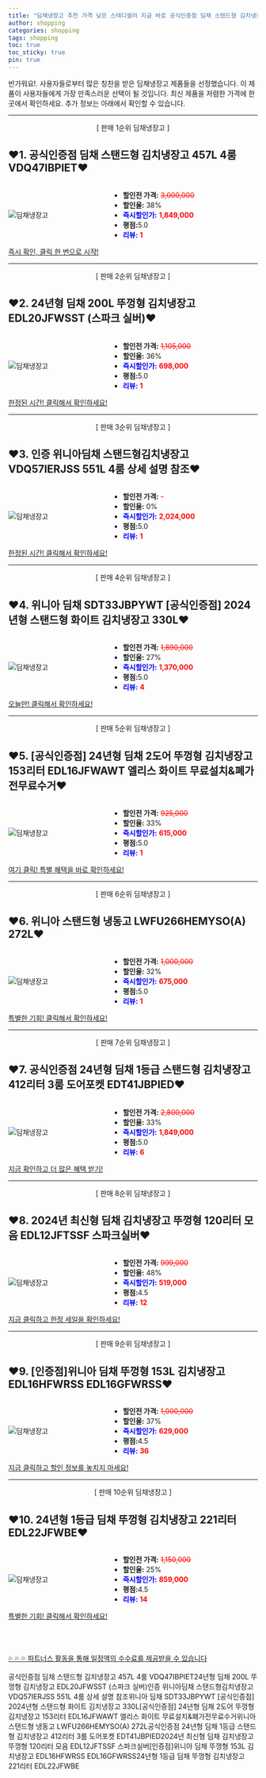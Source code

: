 ```yaml
---
title: "딤채냉장고 추천 가격 낮은 스테디셀러 지금 바로 공식인증점 딤채 스탠드형 김치냉장고 457L"
author: shopping
categories: shopping
tags: shopping
toc: true
toc_sticky: true
pin: true
---
```

반가워요!. 사용자들로부터 많은 칭찬을 받은 딤채냉장고 제품들을 선정했습니다. 이 제품이 사용자들에게 가장 만족스러운 선택이 될 것입니다. 최신 제품을 저렴한 가격에 한 곳에서 확인하세요. 추가 정보는 아래에서 확인할 수 있습니다.

---
<p class="toplist" style="margin: 0 auto; display: block; width: fit-content;">[ 판매 1순위 딤채냉장고 ]</p>

<h2><strong>❤️1. 공식인증점 딤채 스탠드형 김치냉장고 457L 4룸 VDQ47IBPIET❤️</strong></h2>

<div style="display: flex; align-items: center;">
    <div style="flex: 0.4;">
        <img src="https://thumbnail7.coupangcdn.com/thumbnails/remote/230x230ex/image/vendor_inventory/63c7/18ec7b363674178f563a77ad225889b5565d72c4e293ee615acc075ac8ea.jpg" alt="딤채냉장고" style="max-width: 100%;">
    </div>
    <div style="flex: 0.6; margin-left: 10px;">
        <ul>
            <li><strong>할인전 가격:</strong> <del style="color: red;">3,000,000</del></li>
            <li><strong>할인율:</strong> 38%</li>
            <li><span style='color:blue'><strong>즉시할인가:</strong></span> <span style='color:red'><strong>1,849,000</strong></span></li>
            <li><strong>평점:</strong>5.0</li>
            <li><span style='color:blue'><strong>리뷰:</strong></span> <span style='color:red'><strong>1</strong></span></li>
        </ul>
    </div>
</div>
<div class="center">
    <a href="https://William4Davisa.github.io?lptag=AF9450613&subid=githubio&pageKey=7709036891&traceid=V0-153&itemId=20659755796&vendorItemId=90586345704" class="myButton">
        즉시 확인, 클릭 한 번으로 시작!
    </a>
</div>


---
<p class="toplist" style="margin: 0 auto; display: block; width: fit-content;">[ 판매 2순위 딤채냉장고 ]</p>

<h2><strong>❤️2. 24년형 딤채 200L 뚜껑형 김치냉장고 EDL20JFWSST (스파크 실버)❤️</strong></h2>

<div style="display: flex; align-items: center;">
    <div style="flex: 0.4;">
        <img src="https://thumbnail10.coupangcdn.com/thumbnails/remote/230x230ex/image/vendor_inventory/10ef/34107b2a6fabb39be039012e1bfede9ee69f76846e49172281cc04823c23.jpg" alt="딤채냉장고" style="max-width: 100%;">
    </div>
    <div style="flex: 0.6; margin-left: 10px;">
        <ul>
            <li><strong>할인전 가격:</strong> <del style="color: red;">1,105,000</del></li>
            <li><strong>할인율:</strong> 36%</li>
            <li><span style='color:blue'><strong>즉시할인가:</strong></span> <span style='color:red'><strong>698,000</strong></span></li>
            <li><strong>평점:</strong>5.0</li>
            <li><span style='color:blue'><strong>리뷰:</strong></span> <span style='color:red'><strong>1</strong></span></li>
        </ul>
    </div>
</div>
<div class="center">
    <a href="https://William4Davisa.github.io?lptag=AF9450613&subid=githubio&pageKey=8049100105&traceid=V0-153&itemId=22567870180&vendorItemId=89609742862" class="myButton">
        한정된 시간! 클릭해서 확인하세요!
    </a>
</div>


---
<p class="toplist" style="margin: 0 auto; display: block; width: fit-content;">[ 판매 3순위 딤채냉장고 ]</p>

<h2><strong>❤️3. 인증 위니아딤채 스탠드형김치냉장고 VDQ57IERJSS 551L 4룸 상세 설명 참조❤️</strong></h2>

<div style="display: flex; align-items: center;">
    <div style="flex: 0.4;">
        <img src="https://thumbnail10.coupangcdn.com/thumbnails/remote/230x230ex/image/vendor_inventory/0e2f/c7e660f94ac4e8188904f478a78453f3c62a61a21a81db23609b327b80ae.jpg" alt="딤채냉장고" style="max-width: 100%;">
    </div>
    <div style="flex: 0.6; margin-left: 10px;">
        <ul>
            <li><strong>할인전 가격:</strong> <del style="color: red;">-</del></li>
            <li><strong>할인율:</strong> 0%</li>
            <li><span style='color:blue'><strong>즉시할인가:</strong></span> <span style='color:red'><strong>2,024,000</strong></span></li>
            <li><strong>평점:</strong>5.0</li>
            <li><span style='color:blue'><strong>리뷰:</strong></span> <span style='color:red'><strong>1</strong></span></li>
        </ul>
    </div>
</div>
<div class="center">
    <a href="https://William4Davisa.github.io?lptag=AF9450613&subid=githubio&pageKey=8188161095&traceid=V0-153&itemId=23422177780&vendorItemId=90449203741" class="myButton">
        한정된 시간! 클릭해서 확인하세요!
    </a>
</div>


---
<p class="toplist" style="margin: 0 auto; display: block; width: fit-content;">[ 판매 4순위 딤채냉장고 ]</p>

<h2><strong>❤️4. 위니아 딤채 SDT33JBPYWT [공식인증점] 2024년형 스탠드형 화이트 김치냉장고 330L❤️</strong></h2>

<div style="display: flex; align-items: center;">
    <div style="flex: 0.4;">
        <img src="https://thumbnail10.coupangcdn.com/thumbnails/remote/230x230ex/image/vendor_inventory/a2e2/161b7c5e7be5d7ff679b0e3cbe761ea72eb82107c51f6fd67e647f2ccbb1.jpg" alt="딤채냉장고" style="max-width: 100%;">
    </div>
    <div style="flex: 0.6; margin-left: 10px;">
        <ul>
            <li><strong>할인전 가격:</strong> <del style="color: red;">1,890,000</del></li>
            <li><strong>할인율:</strong> 27%</li>
            <li><span style='color:blue'><strong>즉시할인가:</strong></span> <span style='color:red'><strong>1,370,000</strong></span></li>
            <li><strong>평점:</strong>5.0</li>
            <li><span style='color:blue'><strong>리뷰:</strong></span> <span style='color:red'><strong>4</strong></span></li>
        </ul>
    </div>
</div>
<div class="center">
    <a href="https://William4Davisa.github.io?lptag=AF9450613&subid=githubio&pageKey=7598323823&traceid=V0-153&itemId=20093727839&vendorItemId=90584386922" class="myButton">
        오늘만! 클릭해서 확인하세요!
    </a>
</div>


---
<p class="toplist" style="margin: 0 auto; display: block; width: fit-content;">[ 판매 5순위 딤채냉장고 ]</p>

<h2><strong>❤️5. [공식인증점] 24년형 딤채 2도어 뚜껑형 김치냉장고 153리터 EDL16JFWAWT 엘리스 화이트 무료설치&폐가전무료수거❤️</strong></h2>

<div style="display: flex; align-items: center;">
    <div style="flex: 0.4;">
        <img src="https://thumbnail9.coupangcdn.com/thumbnails/remote/230x230ex/image/vendor_inventory/5f7c/6d75f8c5df414d7c05fe64ec4f6f7eaf7e1db417e9dd2933fe6d8edfd18c.jpg" alt="딤채냉장고" style="max-width: 100%;">
    </div>
    <div style="flex: 0.6; margin-left: 10px;">
        <ul>
            <li><strong>할인전 가격:</strong> <del style="color: red;">925,000</del></li>
            <li><strong>할인율:</strong> 33%</li>
            <li><span style='color:blue'><strong>즉시할인가:</strong></span> <span style='color:red'><strong>615,000</strong></span></li>
            <li><strong>평점:</strong>5.0</li>
            <li><span style='color:blue'><strong>리뷰:</strong></span> <span style='color:red'><strong>1</strong></span></li>
        </ul>
    </div>
</div>
<div class="center">
    <a href="https://William4Davisa.github.io?lptag=AF9450613&subid=githubio&pageKey=8074924809&traceid=V0-153&itemId=22744819477&vendorItemId=89780051501" class="myButton">
        여기 클릭! 특별 혜택을 바로 확인하세요!
    </a>
</div>


---
<p class="toplist" style="margin: 0 auto; display: block; width: fit-content;">[ 판매 6순위 딤채냉장고 ]</p>

<h2><strong>❤️6. 위니아 스탠드형 냉동고 LWFU266HEMYSO(A) 272L❤️</strong></h2>

<div style="display: flex; align-items: center;">
    <div style="flex: 0.4;">
        <img src="https://thumbnail8.coupangcdn.com/thumbnails/remote/230x230ex/image/vendor_inventory/bd3f/89cc7eeb1065206955b9ab2e61fec4cfad03c03279d5e588c79d568e8125.jpg" alt="딤채냉장고" style="max-width: 100%;">
    </div>
    <div style="flex: 0.6; margin-left: 10px;">
        <ul>
            <li><strong>할인전 가격:</strong> <del style="color: red;">1,000,000</del></li>
            <li><strong>할인율:</strong> 32%</li>
            <li><span style='color:blue'><strong>즉시할인가:</strong></span> <span style='color:red'><strong>675,000</strong></span></li>
            <li><strong>평점:</strong>5.0</li>
            <li><span style='color:blue'><strong>리뷰:</strong></span> <span style='color:red'><strong>1</strong></span></li>
        </ul>
    </div>
</div>
<div class="center">
    <a href="https://William4Davisa.github.io?lptag=AF9450613&subid=githubio&pageKey=7619467333&traceid=V0-153&itemId=20197753820&vendorItemId=87288615664" class="myButton">
        특별한 기회! 클릭해서 확인하세요!
    </a>
</div>


---
<p class="toplist" style="margin: 0 auto; display: block; width: fit-content;">[ 판매 7순위 딤채냉장고 ]</p>

<h2><strong>❤️7. 공식인증점 24년형 딤채 1등급 스탠드형 김치냉장고 412리터 3룸 도어포켓 EDT41JBPIED❤️</strong></h2>

<div style="display: flex; align-items: center;">
    <div style="flex: 0.4;">
        <img src="https://thumbnail9.coupangcdn.com/thumbnails/remote/230x230ex/image/vendor_inventory/4785/03ece981567829b80536a1edd3da834a1292ebee2434cd7a32fb5a14e7dd.jpg" alt="딤채냉장고" style="max-width: 100%;">
    </div>
    <div style="flex: 0.6; margin-left: 10px;">
        <ul>
            <li><strong>할인전 가격:</strong> <del style="color: red;">2,800,000</del></li>
            <li><strong>할인율:</strong> 33%</li>
            <li><span style='color:blue'><strong>즉시할인가:</strong></span> <span style='color:red'><strong>1,849,000</strong></span></li>
            <li><strong>평점:</strong>5.0</li>
            <li><span style='color:blue'><strong>리뷰:</strong></span> <span style='color:red'><strong>6</strong></span></li>
        </ul>
    </div>
</div>
<div class="center">
    <a href="https://William4Davisa.github.io?lptag=AF9450613&subid=githubio&pageKey=7764426094&traceid=V0-153&itemId=20945540826&vendorItemId=90586389909" class="myButton">
        지금 확인하고 더 많은 혜택 받기!
    </a>
</div>


---
<p class="toplist" style="margin: 0 auto; display: block; width: fit-content;">[ 판매 8순위 딤채냉장고 ]</p>

<h2><strong>❤️8. 2024년 최신형 딤채 김치냉장고 뚜껑형 120리터 모음 EDL12JFTSSF 스파크실버❤️</strong></h2>

<div style="display: flex; align-items: center;">
    <div style="flex: 0.4;">
        <img src="https://thumbnail8.coupangcdn.com/thumbnails/remote/230x230ex/image/vendor_inventory/5d13/425dcefebbf24ae70ef261e4ba9fc55d5dbcbb79f2da597913e2e156d6de.jpg" alt="딤채냉장고" style="max-width: 100%;">
    </div>
    <div style="flex: 0.6; margin-left: 10px;">
        <ul>
            <li><strong>할인전 가격:</strong> <del style="color: red;">999,000</del></li>
            <li><strong>할인율:</strong> 48%</li>
            <li><span style='color:blue'><strong>즉시할인가:</strong></span> <span style='color:red'><strong>519,000</strong></span></li>
            <li><strong>평점:</strong>4.5</li>
            <li><span style='color:blue'><strong>리뷰:</strong></span> <span style='color:red'><strong>12</strong></span></li>
        </ul>
    </div>
</div>
<div class="center">
    <a href="https://William4Davisa.github.io?lptag=AF9450613&subid=githubio&pageKey=7645967605&traceid=V0-153&itemId=20330149998&vendorItemId=90586324171" class="myButton">
        지금 클릭하고 한정 세일을 확인하세요!
    </a>
</div>


---
<p class="toplist" style="margin: 0 auto; display: block; width: fit-content;">[ 판매 9순위 딤채냉장고 ]</p>

<h2><strong>❤️9. [인증점]위니아 딤채 뚜껑형 153L 김치냉장고 EDL16HFWRSS EDL16GFWRSS❤️</strong></h2>

<div style="display: flex; align-items: center;">
    <div style="flex: 0.4;">
        <img src="https://thumbnail9.coupangcdn.com/thumbnails/remote/230x230ex/image/vendor_inventory/9d17/ad13c9087236a729b802546811ba20e070590fdf6e8f9be8c4ec60b7b325.jpg" alt="딤채냉장고" style="max-width: 100%;">
    </div>
    <div style="flex: 0.6; margin-left: 10px;">
        <ul>
            <li><strong>할인전 가격:</strong> <del style="color: red;">1,000,000</del></li>
            <li><strong>할인율:</strong> 37%</li>
            <li><span style='color:blue'><strong>즉시할인가:</strong></span> <span style='color:red'><strong>629,000</strong></span></li>
            <li><strong>평점:</strong>4.5</li>
            <li><span style='color:blue'><strong>리뷰:</strong></span> <span style='color:red'><strong>36</strong></span></li>
        </ul>
    </div>
</div>
<div class="center">
    <a href="https://William4Davisa.github.io?lptag=AF9450613&subid=githubio&pageKey=6810283291&traceid=V0-153&itemId=16108002429&vendorItemId=87694582206" class="myButton">
        지금 클릭하고 할인 정보를 놓치지 마세요!
    </a>
</div>


---
<p class="toplist" style="margin: 0 auto; display: block; width: fit-content;">[ 판매 10순위 딤채냉장고 ]</p>

<h2><strong>❤️10. 24년형 1등급 딤채 뚜껑형 김치냉장고 221리터 EDL22JFWBE❤️</strong></h2>

<div style="display: flex; align-items: center;">
    <div style="flex: 0.4;">
        <img src="https://thumbnail7.coupangcdn.com/thumbnails/remote/230x230ex/image/vendor_inventory/47f7/8909e056284fa46d62d4748dec541b49b3bd63704285295ba04193fa5614.jpg" alt="딤채냉장고" style="max-width: 100%;">
    </div>
    <div style="flex: 0.6; margin-left: 10px;">
        <ul>
            <li><strong>할인전 가격:</strong> <del style="color: red;">1,150,000</del></li>
            <li><strong>할인율:</strong> 25%</li>
            <li><span style='color:blue'><strong>즉시할인가:</strong></span> <span style='color:red'><strong>859,000</strong></span></li>
            <li><strong>평점:</strong>4.5</li>
            <li><span style='color:blue'><strong>리뷰:</strong></span> <span style='color:red'><strong>14</strong></span></li>
        </ul>
    </div>
</div>
<div class="center">
    <a href="https://William4Davisa.github.io?lptag=AF9450613&subid=githubio&pageKey=7594745321&traceid=V0-153&itemId=20076883286&vendorItemId=87172554671" class="myButton">
        특별한 기회! 클릭해서 확인하세요!
    </a>
</div>

<br><br><br>[💦 💦 💦 파트너스 활동을 통해 일정액의 수수료를 제공받을 수 있습니다](https://link.coupang.com/a/bcpT2c)<br><br>공식인증점 딤채 스탠드형 김치냉장고 457L 4룸 VDQ47IBPIET24년형 딤채 200L 뚜껑형 김치냉장고 EDL20JFWSST (스파크 실버)인증 위니아딤채 스탠드형김치냉장고 VDQ57IERJSS 551L 4룸 상세 설명 참조위니아 딤채 SDT33JBPYWT [공식인증점] 2024년형 스탠드형 화이트 김치냉장고 330L[공식인증점] 24년형 딤채 2도어 뚜껑형 김치냉장고 153리터 EDL16JFWAWT 엘리스 화이트 무료설치&폐가전무료수거위니아 스탠드형 냉동고 LWFU266HEMYSO(A) 272L공식인증점 24년형 딤채 1등급 스탠드형 김치냉장고 412리터 3룸 도어포켓 EDT41JBPIED2024년 최신형 딤채 김치냉장고 뚜껑형 120리터 모음 EDL12JFTSSF 스파크실버[인증점]위니아 딤채 뚜껑형 153L 김치냉장고 EDL16HFWRSS EDL16GFWRSS24년형 1등급 딤채 뚜껑형 김치냉장고 221리터 EDL22JFWBE